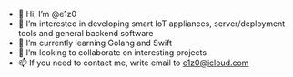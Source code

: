 - 👋 Hi, I’m @e1z0
- 👀 I’m interested in developing smart IoT appliances, server/deployment tools and general backend software
- 🌱 I’m currently learning Golang and Swift
- 💞️ I’m looking to collaborate on interesting projects
- 📫 If you need to contact me, write email to e1z0@icloud.com

<!---
e1z0/e1z0 is a ✨ special ✨ repository because its `README.md` (this file) appears on your GitHub profile.
You can click the Preview link to take a look at your changes.
--->
